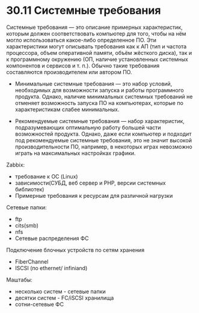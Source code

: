# 30.11 Системные требования
Системные требования — это описание примерных характеристик, которым должен соответствовать компьютер для того, чтобы на нём могло использоваться какое-либо определенное ПО. Эти характеристики могут описывать требования как к АП (тип и частота процессора, объем оперативной памяти, объём жёсткого диска), так и к программному окружению (ОП, наличие установленных системных компонентов и сервисов и т. п.). Обычно такие требования составляются производителем или автором ПО.

-   Минимальные системные требования — это набор условий, необходимых для возможности запуска и работы программного продукта. Однако, наличие минимальных системных требований не отменяет возможность запуска ПО на компьютерах, которые по характеристикам слабее минимальных.
    
-   Рекомендуемые системные требования — набор характеристик, подразумевающих оптимальную работу большей части возможностей продукта. Однако, даже если компьютер и подходит под рекомендуемые системные требования, это не значит высокой производительности ПО, например, в некоторых играх невозможно играть на максимальных настройках графики.

Zabbix:

- требование к ОС (Linux)
- зависимости(СУБД, веб сервер и РНР, версии системных библиотек)
- Примерные требования к ресурсам для различной нагрузки

Сетевые папки:
- ftp
- cits(smb)
- nfs
- Сетевые распределения ФС

Подключение блочных устройств по сетям хранения
- FiberChannel
- ISCSI (по ethernet/ infiniand)

Маштабы:

- несколько систем - сетевые папки
- десятки систем - FC/iSCSI хранилища
- сотни-сетевые ФС